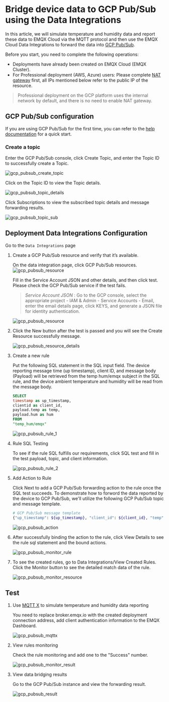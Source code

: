 # Bridge device data to GCP Pub/Sub using the Data Integrations

In this article, we will simulate temperature and humidity data and report these data to EMQX Cloud via the MQTT protocol and then use the EMQX Cloud Data Integrations to forward the data into [GCP Pub/Sub](https://cloud.google.com/pubsub).

Before you start, you need to complete the following operations:

* Deployments have already been created on EMQX Cloud (EMQX Cluster).
* For Professional deployment (AWS, Azure) users: Please complete [NAT gateway](../vas/nat-gateway.md) first, all IPs mentioned below refer to the public IP of the resource.
  
> Professional deployment on the GCP platform uses the internal network by default, and there is no need to enable NAT gateway.

## GCP Pub/Sub configuration

If you are using GCP Pub/Sub for the first time, you can refer to the [help documentation](https://cloud.google.com/pubsub/docs/quickstarts) for a quick start.

### Create a topic

   Enter the GCP Pub/Sub console, click Create Topic, and enter the Topic ID to successfully create a Topic.

   ![gcp_pubsub_create_topic](./_assets/gcp_pubsub_create_topic.png)

   Click on the Topic ID to view the Topic details.

   ![gcp_pubsub_topic_details](./_assets/gcp_pubsub_topic_details.png)

   Click Subscriptions to view the subscribed topic details and message forwarding results.

   ![gcp_pubsub_topic_sub](./_assets/gcp_pubsub_topic_sub.png)

## Deployment Data Integrations Configuration

Go to the `Data Integrations` page

1. Create a GCP Pub/Sub resource and verify that it’s available.

   On the data integration page, click GCP Pub/Sub resources.
   ![gcp_pubsub_resource](./_assets/data_integration_gcp_pubsub.png)

   Fill in the Service Account JSON and other details, and then click test. Please check the GCP Pub/Sub service if the test fails.

   > *Service Account JSON* : Go to the GCP console, select the appropriate project - IAM & Admin - Service Accounts - Email, enter the email details page, click KEYS, and generate a JSON file for identity authentication.

   ![gcp_pubsub_resource](./_assets/gcp_pubsub_resource.png)

2. Click the New button after the test is passed and you will see the Create Resource successfully message.

   ![gcp_pubsub_resource_details](./_assets/gcp_pubsub_resource_details.png)

3. Create a new rule

   Put the following SQL statement in the SQL input field. The device reporting message time (up timestamp), client ID, and message body (Payload) will be retrieved from the temp hum/emqx subject in the SQL rule, and the device ambient temperature and humidity will be read from the message body.

   ```sql
   SELECT 
   timestamp as up_timestamp, 
   clientid as client_id, 
   payload.temp as temp,
   payload.hum as hum
   FROM
   "temp_hum/emqx"
   ```

   ![gcp_pubsub_rule_1](./_assets/gcp_pubsub_rule_1.png)

4. Rule SQL Testing

   To see if the rule SQL fulfills our requirements, click SQL test and fill in the test payload, topic, and client information.

   ![gcp_pubsub_rule_2](./_assets/gcp_pubsub_rule_2.png)

5. Add Action to Rule

   Click Next to add a GCP Pub/Sub forwarding action to the rule once the SQL test succeeds. To demonstrate how to forword the data reported by the device to GCP Pub/Sub, we'll utilize the following GCP Pub/Sub topic and message template.

   ```bash
   # GCP Pub/Sub message template 
   {"up_timestamp": ${up_timestamp}, "client_id": ${client_id}, "temp": ${temp}, "hum": ${hum}}
   ```

   ![gcp_pubsub_action](./_assets/gcp_pubsub_action.png)

6. After successfully binding the action to the rule, click View Details to see the rule sql statement and the bound actions.

   ![gcp_pubsub_monitor_rule](./_assets/gcp_pubsub_monitor_rule.png)

7. To see the created rules, go to Data Integrations/View Created Rules. Click the Monitor button to see the detailed match data of the rule.

   ![gcp_pubsub_monitor_resource](./_assets/gcp_pubsub_monitor_resource.png)

## Test

1. Use [MQTT X](https://mqttx.app/) to simulate temperature and humidity data reporting

   You need to replace broker.emqx.io with the created deployment connection address, add client authentication information to the EMQX Dashboard.

   ![gcp_pubsub_mqttx](./_assets/gcp_pubsub_mqttx.png)

2. View rules monitoring

   Check the rule monitoring and add one to the "Success" number.

   ![gcp_pubsub_monitor_result](./_assets/gcp_pubsub_monitor_result.png)

3. View data bridging results

   Go to the GCP Pub/Sub instance and view the forwarding result.

   ![gcp_pubsub_result](./_assets/gcp_pubsub_result.png)
